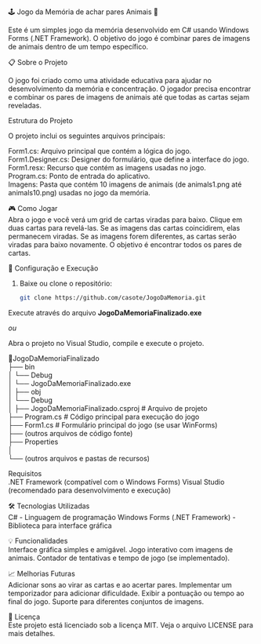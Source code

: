🕹️ Jogo da Memória de achar pares Animais 🦁 

Este é um simples jogo da memória desenvolvido em C# usando Windows Forms (.NET Framework). O objetivo do jogo é combinar pares de imagens de animais dentro de um tempo específico.

📋 Sobre o Projeto  

O jogo foi criado como uma atividade educativa para ajudar no desenvolvimento da memória e concentração. O jogador precisa encontrar e combinar os pares de imagens de animais até que todas as cartas sejam reveladas.

Estrutura do Projeto  

O projeto inclui os seguintes arquivos principais:

Form1.cs: Arquivo principal que contém a lógica do jogo.  
Form1.Designer.cs: Designer do formulário, que define a interface do jogo.  
Form1.resx: Recurso que contém as imagens usadas no jogo.  
Program.cs: Ponto de entrada do aplicativo.  
Imagens: Pasta que contém 10 imagens de animais (de animals1.png até animals10.png) usadas no jogo da memória.  

🎮 Como Jogar  
Abra o jogo e você verá um grid de cartas viradas para baixo.
Clique em duas cartas para revelá-las.
Se as imagens das cartas coincidirem, elas permanecem viradas.
Se as imagens forem diferentes, as cartas serão viradas para baixo novamente.
O objetivo é encontrar todos os pares de cartas.

🚀 Configuração e Execução  

1. Baixe ou clone o repositório:
   ```bash
   git clone https://github.com/casote/JogoDaMemoria.git

Execute através do arquivo **JogoDaMemoriaFinalizado.exe**  

*ou*  

Abra o projeto no Visual Studio, compile e execute o projeto.  

📂JogoDaMemoriaFinalizado  
   ├── bin  
   │   └── Debug  
   │       └── JogoDaMemoriaFinalizado.exe  
   │
   ├── obj  
   │   └── Debug  
   │
   ├── JogoDaMemoriaFinalizado.csproj   # Arquivo de projeto  
   ├── Program.cs                       # Código principal para execução do jogo  
   ├── Form1.cs                         # Formulário principal do jogo (se usar WinForms)  
   ├── (outros arquivos de código fonte)  
   ├── Properties  
   │     
   └── (outros arquivos e pastas de recursos)  

Requisitos  
.NET Framework (compatível com o Windows Forms)
Visual Studio (recomendado para desenvolvimento e execução)


🛠️ Tecnologias Utilizadas  
C# - Linguagem de programação
Windows Forms (.NET Framework) - Biblioteca para interface gráfica

💡 Funcionalidades  
Interface gráfica simples e amigável.
Jogo interativo com imagens de animais.
Contador de tentativas e tempo de jogo (se implementado).

📈 Melhorias Futuras  
Adicionar sons ao virar as cartas e ao acertar pares.
Implementar um temporizador para adicionar dificuldade.
Exibir a pontuação ou tempo ao final do jogo.
Suporte para diferentes conjuntos de imagens.

📄 Licença  
Este projeto está licenciado sob a licença MIT. Veja o arquivo LICENSE para mais detalhes.
